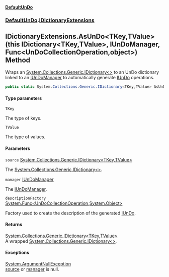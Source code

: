 #### [DefaultUnDo](../../index.md 'index')
### [DefaultUnDo](../../index.md#DefaultUnDo 'DefaultUnDo').[IDictionaryExtensions](index.md 'DefaultUnDo\.IDictionaryExtensions')

## IDictionaryExtensions\.AsUnDo\<TKey,TValue\>\(this IDictionary\<TKey,TValue\>, IUnDoManager, Func\<UnDoCollectionOperation,object\>\) Method

Wraps an [System\.Collections\.Generic\.IDictionary&lt;&gt;](https://docs.microsoft.com/en-us/dotnet/api/System.Collections.Generic.IDictionary-2 'System\.Collections\.Generic\.IDictionary\`2') to an UnDo dictionary linked to an [IUnDoManager](../IUnDoManager/index.md 'DefaultUnDo\.IUnDoManager') to automatically generate [IUnDo](../IUnDo/index.md 'DefaultUnDo\.IUnDo') operations\.

```csharp
public static System.Collections.Generic.IDictionary<TKey,TValue> AsUnDo<TKey,TValue>(this System.Collections.Generic.IDictionary<TKey,TValue> source, DefaultUnDo.IUnDoManager manager, System.Func<DefaultUnDo.UnDoCollectionOperation,object?>? descriptionFactory=null);
```
#### Type parameters

<a name='DefaultUnDo.IDictionaryExtensions.AsUnDo_TKey,TValue_(thisSystem.Collections.Generic.IDictionary_TKey,TValue_,DefaultUnDo.IUnDoManager,System.Func_DefaultUnDo.UnDoCollectionOperation,object_).TKey'></a>

`TKey`

The type of keys\.

<a name='DefaultUnDo.IDictionaryExtensions.AsUnDo_TKey,TValue_(thisSystem.Collections.Generic.IDictionary_TKey,TValue_,DefaultUnDo.IUnDoManager,System.Func_DefaultUnDo.UnDoCollectionOperation,object_).TValue'></a>

`TValue`

The type of values\.
#### Parameters

<a name='DefaultUnDo.IDictionaryExtensions.AsUnDo_TKey,TValue_(thisSystem.Collections.Generic.IDictionary_TKey,TValue_,DefaultUnDo.IUnDoManager,System.Func_DefaultUnDo.UnDoCollectionOperation,object_).source'></a>

`source` [System\.Collections\.Generic\.IDictionary&lt;](https://docs.microsoft.com/en-us/dotnet/api/System.Collections.Generic.IDictionary-2 'System\.Collections\.Generic\.IDictionary\`2')[TKey](DefaultUnDo/IDictionaryExtensions/AsUnDo_TKey,TValue_(thisIDictionary_TKey,TValue_,IUnDoManager,Func_UnDoCollectionOperation,object_).md#DefaultUnDo.IDictionaryExtensions.AsUnDo_TKey,TValue_(thisSystem.Collections.Generic.IDictionary_TKey,TValue_,DefaultUnDo.IUnDoManager,System.Func_DefaultUnDo.UnDoCollectionOperation,object_).TKey 'DefaultUnDo\.IDictionaryExtensions\.AsUnDo\<TKey,TValue\>\(this System\.Collections\.Generic\.IDictionary\<TKey,TValue\>, DefaultUnDo\.IUnDoManager, System\.Func\<DefaultUnDo\.UnDoCollectionOperation,object\>\)\.TKey')[,](https://docs.microsoft.com/en-us/dotnet/api/System.Collections.Generic.IDictionary-2 'System\.Collections\.Generic\.IDictionary\`2')[TValue](DefaultUnDo/IDictionaryExtensions/AsUnDo_TKey,TValue_(thisIDictionary_TKey,TValue_,IUnDoManager,Func_UnDoCollectionOperation,object_).md#DefaultUnDo.IDictionaryExtensions.AsUnDo_TKey,TValue_(thisSystem.Collections.Generic.IDictionary_TKey,TValue_,DefaultUnDo.IUnDoManager,System.Func_DefaultUnDo.UnDoCollectionOperation,object_).TValue 'DefaultUnDo\.IDictionaryExtensions\.AsUnDo\<TKey,TValue\>\(this System\.Collections\.Generic\.IDictionary\<TKey,TValue\>, DefaultUnDo\.IUnDoManager, System\.Func\<DefaultUnDo\.UnDoCollectionOperation,object\>\)\.TValue')[&gt;](https://docs.microsoft.com/en-us/dotnet/api/System.Collections.Generic.IDictionary-2 'System\.Collections\.Generic\.IDictionary\`2')

The [System\.Collections\.Generic\.IDictionary&lt;&gt;](https://docs.microsoft.com/en-us/dotnet/api/System.Collections.Generic.IDictionary-2 'System\.Collections\.Generic\.IDictionary\`2')\.

<a name='DefaultUnDo.IDictionaryExtensions.AsUnDo_TKey,TValue_(thisSystem.Collections.Generic.IDictionary_TKey,TValue_,DefaultUnDo.IUnDoManager,System.Func_DefaultUnDo.UnDoCollectionOperation,object_).manager'></a>

`manager` [IUnDoManager](../IUnDoManager/index.md 'DefaultUnDo\.IUnDoManager')

The [IUnDoManager](../IUnDoManager/index.md 'DefaultUnDo\.IUnDoManager')\.

<a name='DefaultUnDo.IDictionaryExtensions.AsUnDo_TKey,TValue_(thisSystem.Collections.Generic.IDictionary_TKey,TValue_,DefaultUnDo.IUnDoManager,System.Func_DefaultUnDo.UnDoCollectionOperation,object_).descriptionFactory'></a>

`descriptionFactory` [System\.Func&lt;](https://docs.microsoft.com/en-us/dotnet/api/System.Func-2 'System\.Func\`2')[UnDoCollectionOperation](../UnDoCollectionOperation/index.md 'DefaultUnDo\.UnDoCollectionOperation')[,](https://docs.microsoft.com/en-us/dotnet/api/System.Func-2 'System\.Func\`2')[System\.Object](https://docs.microsoft.com/en-us/dotnet/api/System.Object 'System\.Object')[&gt;](https://docs.microsoft.com/en-us/dotnet/api/System.Func-2 'System\.Func\`2')

Factory used to create the description of the generated [IUnDo](../IUnDo/index.md 'DefaultUnDo\.IUnDo')\.

#### Returns
[System\.Collections\.Generic\.IDictionary&lt;](https://docs.microsoft.com/en-us/dotnet/api/System.Collections.Generic.IDictionary-2 'System\.Collections\.Generic\.IDictionary\`2')[TKey](DefaultUnDo/IDictionaryExtensions/AsUnDo_TKey,TValue_(thisIDictionary_TKey,TValue_,IUnDoManager,Func_UnDoCollectionOperation,object_).md#DefaultUnDo.IDictionaryExtensions.AsUnDo_TKey,TValue_(thisSystem.Collections.Generic.IDictionary_TKey,TValue_,DefaultUnDo.IUnDoManager,System.Func_DefaultUnDo.UnDoCollectionOperation,object_).TKey 'DefaultUnDo\.IDictionaryExtensions\.AsUnDo\<TKey,TValue\>\(this System\.Collections\.Generic\.IDictionary\<TKey,TValue\>, DefaultUnDo\.IUnDoManager, System\.Func\<DefaultUnDo\.UnDoCollectionOperation,object\>\)\.TKey')[,](https://docs.microsoft.com/en-us/dotnet/api/System.Collections.Generic.IDictionary-2 'System\.Collections\.Generic\.IDictionary\`2')[TValue](DefaultUnDo/IDictionaryExtensions/AsUnDo_TKey,TValue_(thisIDictionary_TKey,TValue_,IUnDoManager,Func_UnDoCollectionOperation,object_).md#DefaultUnDo.IDictionaryExtensions.AsUnDo_TKey,TValue_(thisSystem.Collections.Generic.IDictionary_TKey,TValue_,DefaultUnDo.IUnDoManager,System.Func_DefaultUnDo.UnDoCollectionOperation,object_).TValue 'DefaultUnDo\.IDictionaryExtensions\.AsUnDo\<TKey,TValue\>\(this System\.Collections\.Generic\.IDictionary\<TKey,TValue\>, DefaultUnDo\.IUnDoManager, System\.Func\<DefaultUnDo\.UnDoCollectionOperation,object\>\)\.TValue')[&gt;](https://docs.microsoft.com/en-us/dotnet/api/System.Collections.Generic.IDictionary-2 'System\.Collections\.Generic\.IDictionary\`2')  
A wrapped [System\.Collections\.Generic\.IDictionary&lt;&gt;](https://docs.microsoft.com/en-us/dotnet/api/System.Collections.Generic.IDictionary-2 'System\.Collections\.Generic\.IDictionary\`2')\.

#### Exceptions

[System\.ArgumentNullException](https://docs.microsoft.com/en-us/dotnet/api/System.ArgumentNullException 'System\.ArgumentNullException')  
[source](DefaultUnDo/IDictionaryExtensions/AsUnDo_TKey,TValue_(thisIDictionary_TKey,TValue_,IUnDoManager,Func_UnDoCollectionOperation,object_).md#DefaultUnDo.IDictionaryExtensions.AsUnDo_TKey,TValue_(thisSystem.Collections.Generic.IDictionary_TKey,TValue_,DefaultUnDo.IUnDoManager,System.Func_DefaultUnDo.UnDoCollectionOperation,object_).source 'DefaultUnDo\.IDictionaryExtensions\.AsUnDo\<TKey,TValue\>\(this System\.Collections\.Generic\.IDictionary\<TKey,TValue\>, DefaultUnDo\.IUnDoManager, System\.Func\<DefaultUnDo\.UnDoCollectionOperation,object\>\)\.source') or [manager](DefaultUnDo/IDictionaryExtensions/AsUnDo_TKey,TValue_(thisIDictionary_TKey,TValue_,IUnDoManager,Func_UnDoCollectionOperation,object_).md#DefaultUnDo.IDictionaryExtensions.AsUnDo_TKey,TValue_(thisSystem.Collections.Generic.IDictionary_TKey,TValue_,DefaultUnDo.IUnDoManager,System.Func_DefaultUnDo.UnDoCollectionOperation,object_).manager 'DefaultUnDo\.IDictionaryExtensions\.AsUnDo\<TKey,TValue\>\(this System\.Collections\.Generic\.IDictionary\<TKey,TValue\>, DefaultUnDo\.IUnDoManager, System\.Func\<DefaultUnDo\.UnDoCollectionOperation,object\>\)\.manager') is null\.